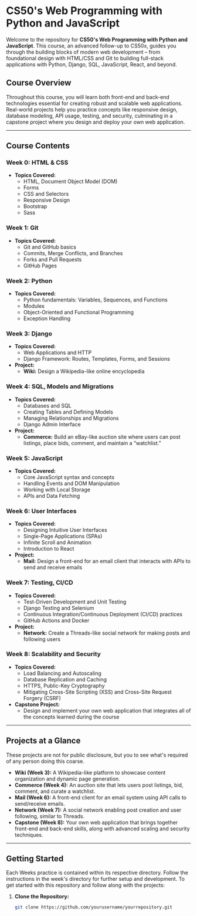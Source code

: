 # CS50's Web Programming with Python and JavaScript

Welcome to the repository for **CS50's Web Programming with Python and JavaScript**. This course, an advanced follow-up to CS50x, guides you through the building blocks of modern web development – from foundational design with HTML/CSS and Git to building full-stack applications with Python, Django, SQL, JavaScript, React, and beyond.

## Course Overview

Throughout this course, you will learn both front-end and back-end technologies essential for creating robust and scalable web applications. Real-world projects help you practice concepts like responsive design, database modeling, API usage, testing, and security, culminating in a capstone project where you design and deploy your own web application.

---

## Course Contents

### Week 0: HTML & CSS
- **Topics Covered:**  
  - HTML, Document Object Model (DOM)  
  - Forms  
  - CSS and Selectors  
  - Responsive Design  
  - Bootstrap  
  - Sass

### Week 1: Git
- **Topics Covered:**  
  - Git and GitHub basics  
  - Commits, Merge Conflicts, and Branches  
  - Forks and Pull Requests  
  - GitHub Pages

### Week 2: Python
- **Topics Covered:**  
  - Python fundamentals: Variables, Sequences, and Functions  
  - Modules  
  - Object-Oriented and Functional Programming  
  - Exception Handling

### Week 3: Django
- **Topics Covered:**  
  - Web Applications and HTTP  
  - Django Framework: Routes, Templates, Forms, and Sessions  
- **Project:**  
  - **Wiki:** Design a Wikipedia-like online encyclopedia

### Week 4: SQL, Models and Migrations
- **Topics Covered:**  
  - Databases and SQL  
  - Creating Tables and Defining Models  
  - Managing Relationships and Migrations  
  - Django Admin Interface  
- **Project:**  
  - **Commerce:** Build an eBay-like auction site where users can post listings, place bids, comment, and maintain a “watchlist.”

### Week 5: JavaScript
- **Topics Covered:**  
  - Core JavaScript syntax and concepts  
  - Handling Events and DOM Manipulation  
  - Working with Local Storage  
  - APIs and Data Fetching

### Week 6: User Interfaces
- **Topics Covered:**  
  - Designing Intuitive User Interfaces  
  - Single-Page Applications (SPAs)  
  - Infinite Scroll and Animation  
  - Introduction to React  
- **Project:**  
  - **Mail:** Design a front-end for an email client that interacts with APIs to send and receive emails

### Week 7: Testing, CI/CD
- **Topics Covered:**  
  - Test-Driven Development and Unit Testing  
  - Django Testing and Selenium  
  - Continuous Integration/Continuous Deployment (CI/CD) practices  
  - GitHub Actions and Docker  
- **Project:**  
  - **Network:** Create a Threads-like social network for making posts and following users

### Week 8: Scalability and Security
- **Topics Covered:**  
  - Load Balancing and Autoscaling  
  - Database Replication and Caching  
  - HTTPS, Public-Key Cryptography  
  - Mitigating Cross-Site Scripting (XSS) and Cross-Site Request Forgery (CSRF)  
- **Capstone Project:**  
  - Design and implement your own web application that integrates all of the concepts learned during the course

---

## Projects at a Glance
These projects are not for public disclosure, but you to see what's required of any person doing this coarse.
- **Wiki (Week 3):** A Wikipedia-like platform to showcase content organization and dynamic page generation.  
- **Commerce (Week 4):** An auction site that lets users post listings, bid, comment, and curate a watchlist.  
- **Mail (Week 6):** A front-end client for an email system using API calls to send/receive emails.  
- **Network (Week 7):** A social network enabling post creation and user following, similar to Threads.  
- **Capstone (Week 8):** Your own web application that brings together front-end and back-end skills, along with advanced scaling and security techniques.

---

## Getting Started
Each Weeks practice is contained within its respective directory. Follow the instructions in the week's directory for further setup and development.
To get started with this repository and follow along with the projects:

1. **Clone the Repository:**
   ```bash
   git clone https://github.com/yourusername/yourrepository.git
